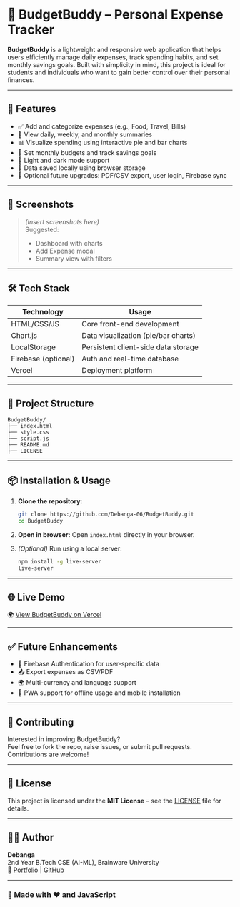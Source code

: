 # 💸 BudgetBuddy – Personal Expense Tracker

**BudgetBuddy** is a lightweight and responsive web application that helps users efficiently manage daily expenses, track spending habits, and set monthly savings goals. Built with simplicity in mind, this project is ideal for students and individuals who want to gain better control over their personal finances.

---

## 🚀 Features

- ✅ Add and categorize expenses (e.g., Food, Travel, Bills)
- 📅 View daily, weekly, and monthly summaries
- 📊 Visualize spending using interactive pie and bar charts
- 🎯 Set monthly budgets and track savings goals
- 🌙 Light and dark mode support
- 💾 Data saved locally using browser storage
- 📁 Optional future upgrades: PDF/CSV export, user login, Firebase sync

---

## 📸 Screenshots

> *(Insert screenshots here)*  
> Suggested:  
> - Dashboard with charts  
> - Add Expense modal  
> - Summary view with filters

---

## 🛠️ Tech Stack

| Technology      | Usage                             |
|-----------------|------------------------------------|
| HTML/CSS/JS     | Core front-end development         |
| Chart.js        | Data visualization (pie/bar charts)|
| LocalStorage    | Persistent client-side data storage|
| Firebase (optional) | Auth and real-time database    |
| Vercel          | Deployment platform                |

---

## 📂 Project Structure

```
BudgetBuddy/
├── index.html
├── style.css
├── script.js
├── README.md
├── LICENSE
```

---

## 📦 Installation & Usage

1. **Clone the repository:**
   ```bash
   git clone https://github.com/Debanga-06/BudgetBuddy.git
   cd BudgetBuddy
   ```

2. **Open in browser:**
   Open `index.html` directly in your browser.

3. *(Optional)* Run using a local server:
   ```bash
   npm install -g live-server
   live-server
   ```

---

## 🌐 Live Demo

🌍 [View BudgetBuddy on Vercel](https://budgetbuddy.vercel.app)

---

## ✅ Future Enhancements

- 🔐 Firebase Authentication for user-specific data
- 📤 Export expenses as CSV/PDF
- 🌍 Multi-currency and language support
- 📱 PWA support for offline usage and mobile installation

---

## 🙌 Contributing

Interested in improving BudgetBuddy?  
Feel free to fork the repo, raise issues, or submit pull requests. Contributions are welcome!

---

## 📜 License

This project is licensed under the **MIT License** – see the [LICENSE](./LICENSE) file for details.

---

## 👨‍💻 Author

**Debanga**  
2nd Year B.Tech CSE (AI-ML), Brainware University  
🔗 [Portfolio](https://debanga-06.github.io/) | [GitHub](https://github.com/Debanga-06)

---

### 🌟 Made with ❤️ and JavaScript
